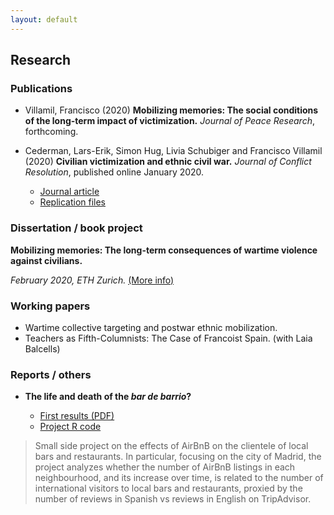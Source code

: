 ```yaml
---
layout: default
---
```


## Research

### Publications

* Villamil, Francisco (2020) **Mobilizing memories: The social conditions of the long-term impact of victimization.** *Journal of Peace Research*, forthcoming.

* Cederman, Lars-Erik, Simon Hug, Livia Schubiger and Francisco Villamil (2020) **Civilian victimization and ethnic civil war.** *Journal of Conflict Resolution*, published online January 2020.

  * [Journal article](https://journals.sagepub.com/doi/full/10.1177/0022002719898873)
  * [Replication files](https://github.com/franvillamil/franvillamil.github.io/raw/master/files/replication_cederman_et_al_2020.zip)

### Dissertation / book project

**Mobilizing memories: The long-term consequences of wartime violence against civilians.**

*February 2020, ETH Zurich.* [(More info)](./dissertation.html)
    
### Working papers

* Wartime collective targeting and postwar ethnic mobilization.
* Teachers as Fifth-Columnists: The Case of Francoist Spain. (with Laia Balcells)

### Reports / others

* **The life and death of the *bar de barrio*?**

  * [First results (PDF)](https://github.com/franvillamil/tripadvisor_reviews/blob/master/writing/report.pdf)
  * [Project R code](https://github.com/franvillamil/tripadvisor_reviews)

> Small side project on the effects of AirBnB on the clientele of local bars and restaurants. In particular, focusing on the city of Madrid, the project analyzes whether the number of AirBnB listings in each neighbourhood, and its increase over time, is related to the number of international visitors to local bars and restaurants, proxied by the number of reviews in Spanish vs reviews in English on TripAdvisor.
